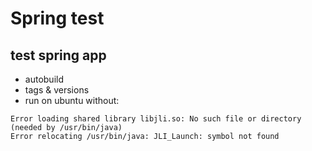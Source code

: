 # Spring test

## test spring app
- autobuild
- tags & versions
- run on ubuntu without:

```
Error loading shared library libjli.so: No such file or directory (needed by /usr/bin/java)
Error relocating /usr/bin/java: JLI_Launch: symbol not found
```
